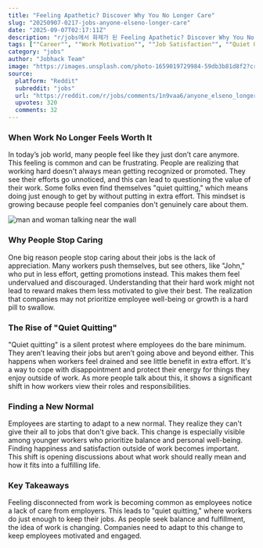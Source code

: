 ```yaml
---
title: "Feeling Apathetic? Discover Why You No Longer Care"
slug: "20250907-0217-jobs-anyone-elseno-longer-care"
date: "2025-09-07T02:17:11Z"
description: "r/jobs에서 화제가 된 Feeling Apathetic? Discover Why You No Longer Care에 대한 깊이 있는 분석과 인사이트"
tags: [""Career"", ""Work Motivation"", ""Job Satisfaction"", ""Quiet Quitting""]
category: "jobs"
author: "Jobhack Team"
image: "https://images.unsplash.com/photo-1659019729984-59db3b81d8f2?crop=entropy&cs=tinysrgb&fit=max&fm=jpg&ixid=M3w3OTU0NDF8MHwxfHNlYXJjaHwzM3x8am9iJTIwc2VhcmNofGVufDF8MHx8fDE3NTcyMTE0MjN8MA&ixlib=rb-4.1.0&q=80&w=1080"
source:
  platform: "Reddit"
  subreddit: "jobs"
  url: "https://reddit.com/r/jobs/comments/1n9vaa6/anyone_elseno_longer_care/"
  upvotes: 320
  comments: 32
---
```


### When Work No Longer Feels Worth It

In today’s job world, many people feel like they just don’t care anymore. This feeling is common and can be frustrating. People are realizing that working hard doesn't always mean getting recognized or promoted. They see their efforts go unnoticed, and this can lead to questioning the value of their work. Some folks even find themselves "quiet quitting," which means doing just enough to get by without putting in extra effort. This mindset is growing because people feel companies don't genuinely care about them.

![man and woman talking near the wall](https://images.unsplash.com/photo-1561489422-45de3d015e3e?crop=entropy&cs=tinysrgb&fit=max&fm=jpg&ixid=M3w3OTU0NDF8MHwxfHNlYXJjaHwxNHx8Y2FyZWVyfGVufDF8MHx8fDE3NTcyMTE0MjR8MA&ixlib=rb-4.1.0&q=80&w=1080)

### Why People Stop Caring

One big reason people stop caring about their jobs is the lack of appreciation. Many workers push themselves, but see others, like "John," who put in less effort, getting promotions instead. This makes them feel undervalued and discouraged. Understanding that their hard work might not lead to reward makes them less motivated to give their best. The realization that companies may not prioritize employee well-being or growth is a hard pill to swallow.

### The Rise of "Quiet Quitting"

"Quiet quitting" is a silent protest where employees do the bare minimum. They aren’t leaving their jobs but aren’t going above and beyond either. This happens when workers feel drained and see little benefit in extra effort. It's a way to cope with disappointment and protect their energy for things they enjoy outside of work. As more people talk about this, it shows a significant shift in how workers view their roles and responsibilities.

### Finding a New Normal

Employees are starting to adapt to a new normal. They realize they can't give their all to jobs that don't give back. This change is especially visible among younger workers who prioritize balance and personal well-being. Finding happiness and satisfaction outside of work becomes important. This shift is opening discussions about what work should really mean and how it fits into a fulfilling life.

### Key Takeaways

Feeling disconnected from work is becoming common as employees notice a lack of care from employers. This leads to "quiet quitting," where workers do just enough to keep their jobs. As people seek balance and fulfillment, the idea of work is changing. Companies need to adapt to this change to keep employees motivated and engaged.